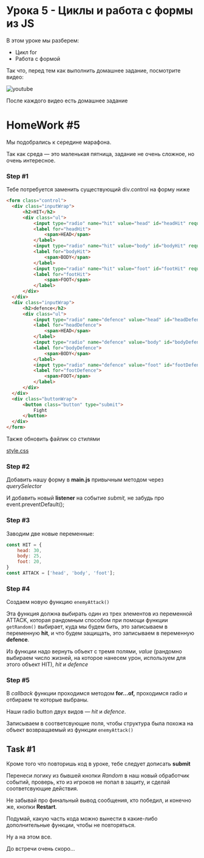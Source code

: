 # Урока 5 - Циклы и работа с формы из JS

В этом уроке мы разберем:
- Цикл for
- Работа с формой

Так что, перед тем как выполнить домашнее задание, посмотрите видео:

![youtube](https://youtu.be/vH77O_1LDtc)

После каждого видео есть домашнее задание

# HomeWork #5

Мы подобрались к середине марафона.

Так как среда — это маленькая пятница, задание не очень сложное, но очень интересное.

### Step #1

Тебе потребуется заменить существующий div.control на форму ниже

```html
<form class="control">
  <div class="inputWrap">
      <h2>HIT</h2>
      <div class="ul">
          <input type="radio" name="hit" value="head" id="headHit" required>
          <label for="headHit">
              <span>HEAD</span>
          </label>
          <input type="radio" name="hit" value="body" id="bodyHit" required>
          <label for="bodyHit">
              <span>BODY</span>
          </label>
          <input type="radio" name="hit" value="foot" id="footHit" required>
          <label for="footHit">
              <span>FOOT</span>
          </label>
      </div>
  </div>
  <div class="inputWrap">
      <h2>defence</h2>
      <div class="ul">
          <input type="radio" name="defence" value="head" id="headDefence" required>
          <label for="headDefence">
              <span>HEAD</span>
          </label>
          <input type="radio" name="defence" value="body" id="bodyDefence" required>
          <label for="bodyDefence">
              <span>BODY</span>
          </label>
          <input type="radio" name="defence" value="foot" id="footDefence" required>
          <label for="footDefence">
              <span>FOOT</span>
          </label>
      </div>
  </div>
  <div class="buttonWrap">
      <button class="button" type="submit">
          Fight
      </button>
  </div>
</form>
```

Также обновить файлик со стилями

[style.css](https://firebasestorage.googleapis.com/v0/b/it-course-84ddd.appspot.com/o/course%2Fjsmarathon-mortal-kombat%2F5%2Fstyle.css?alt=media&token=82fb3f4c-42ad-43db-8778-a422f7792806)

### Step #2

Добавить нашу форму в **main.js** привычным методом через *querySelector*

И добавить новый **listener** на событие *submit,* не забудь про event.preventDefault();

### Step #3

Заводим две новые переменные:

```js
const HIT = {
    head: 30,
    body: 25,
    foot: 20,
}
const ATTACK = ['head', 'body', 'foot'];
```

### Step #4

Создаем новую функцию `enemyAttack()`

Эта функция должна выбирать один из трех элементов из переменной ATTACK, которая рандомным способом при помощи функции `getRandom()` выбирает, куда мы будем бить, это записываем в переменную **hit**, и что будем защищать, это записываем в переменную **defence**.

Из функции надо вернуть объект с тремя полями, *value* (рандомно выбираем число жизней, на которое нанесем урон, используем для этого объект HIT), *hit* и *defence*

### Step #5

В *callback* функции проходимся методом **for...of,** проходимся radio и отбираем те которые выбраны.

Наши radio button двух видов — *hit* и *defence*.

Записываем в соответсвующие поля, чтобы структура была похожа на объект возвращаемый из функции `enemyAttack()`

## Task #1

Кроме того что повторишь код в уроке, тебе следует дописать **submit**

Перенеси логику из бывшей кнопки *Random* в наш новый обработчик событий, проверь, кто из игроков не попал в защиту, и сделай соответсвующие действия.

Не забывай про финальный вывод сообщения, кто победил, и конечно же, кнопки **Restart**.

Подумай, какую часть кода можно вынести в какие-либо дополнительные функции, чтобы не повторяться.

Ну а на этом все.

До встречи очень скоро...
